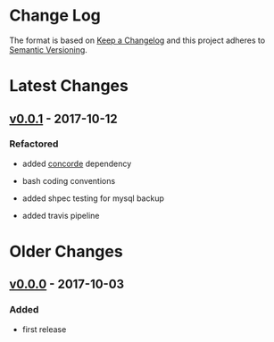 Change Log
==========

The format is based on [Keep a Changelog] and this project adheres to
[Semantic Versioning].

Latest Changes
==============

[v0.0.1] - 2017-10-12
---------------------

### Refactored

-   added [concorde] dependency

-   bash coding conventions

-   added shpec testing for mysql backup

-   added travis pipeline

Older Changes
=============

[v0.0.0] - 2017-10-03
---------------------

### Added

-   first release

  [Keep a Changelog]: http://keepachangelog.com/
  [Semantic Versioning]: http://semver.org/
  [v0.0.1]: https://github.com/binaryphile/jiff-personal/compare/v0.0.0...v0.0.1
  [concorde]: https://github.com/binaryphile/concorde
  [v0.0.0]: https://github.com/binaryphile/jiff-personal/tree/v0.0.0
